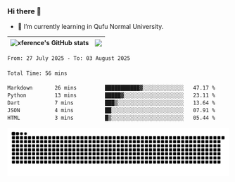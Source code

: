 ### Hi there 👋

<!--
**xference/xference** is a ✨ _special_ ✨ repository because its `README.md` (this file) appears on your GitHub profile.

Here are some ideas to get you started:

- 🔭 I’m currently working on ...

- 👯 I’m looking to collaborate on ...
- 🤔 I’m looking for help with ...
- 💬 Ask me about ...
- 📫 How to reach me: ...
- 😄 Pronouns: ...
- ⚡ Fun fact: ...
-->
- 🌱 I’m currently learning in Qufu Normal University.


| <img src="https://github-readme-stats.vercel.app/api?username=xference&show_icons=true&theme=ambient_gradient" alt="xference's GitHub stats" align="center"/> | <img src="https://github-readme-streak-stats.herokuapp.com/?user=xference"  style="zoom:100%;" align="center"/> |
| ------------------------------------------------------------ | ------------------------------------------------------------ |

<!--START_SECTION:waka-->

```txt
From: 27 July 2025 - To: 03 August 2025

Total Time: 56 mins

Markdown       26 mins         ███████████▓░░░░░░░░░░░░░   47.17 %
Python         13 mins         █████▓░░░░░░░░░░░░░░░░░░░   23.11 %
Dart           7 mins          ███▒░░░░░░░░░░░░░░░░░░░░░   13.64 %
JSON           4 mins          ██░░░░░░░░░░░░░░░░░░░░░░░   07.91 %
HTML           3 mins          █▒░░░░░░░░░░░░░░░░░░░░░░░   05.44 %
```

<!--END_SECTION:waka-->

<picture>
  <source media="(prefers-color-scheme: dark)" srcset="https://raw.githubusercontent.com/xference/xference/output/github-contribution-grid-snake-dark.svg" />
  <source media="(prefers-color-scheme: light)" srcset="https://raw.githubusercontent.com/xference/xference/output/github-contribution-grid-snake.svg" />
  <img alt="github-snake" src="https://raw.githubusercontent.com/xference/xference/output/github-contribution-grid-snake.svg" />
</picture>
